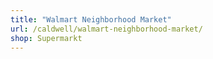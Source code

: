 ```yaml
---
title: "Walmart Neighborhood Market"
url: /caldwell/walmart-neighborhood-market/
shop: Supermarkt
---
```

